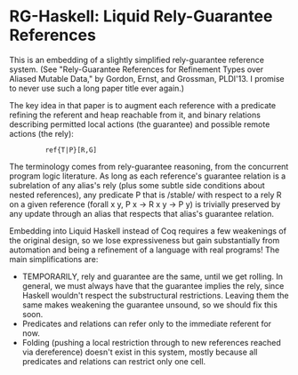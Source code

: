 RG-Haskell: Liquid Rely-Guarantee References
=============================================

This is an embedding of a slightly simplified rely-guarantee reference system.
(See "Rely-Guarantee References for Refinement Types over Aliased Mutable Data,"
by Gordon, Ernst, and Grossman, PLDI'13.  I promise to never use such a long paper
title ever again.)

The key idea in that paper is to augment each reference with a predicate refining
the referent and heap reachable from it, and binary relations describing permitted
local actions (the guarantee) and possible remote actions (the rely):

             ref{T|P}[R,G]

The terminology comes from rely-guarantee reasoning, from the concurrent program
logic literature.  As long as
each reference's guarantee relation is a subrelation of any alias's rely (plus some
subtle side conditions about nested references), any predicate P that is /stable/
with respect to a rely R on a given reference (forall x y, P x -> R x y -> P y)
is trivially preserved by any update through an alias that respects that alias's
guarantee relation.

Embedding into Liquid Haskell instead of Coq requires a few weakenings of the
original design, so we lose expressiveness but gain substantially from automation
and being a refinement of a language with real programs!  The main simplifications are:
 - TEMPORARILY, rely and guarantee are the same, until we get rolling.  In general,
   we must always have that the guarantee implies the rely, since Haskell wouldn't
   respect the substructural restrictions.  Leaving them the same makes weakening the
   guarantee unsound, so we should fix this soon.
 - Predicates and relations can refer only to the immediate referent for now.
 - Folding (pushing a local restriction through to new references reached via
   dereference) doesn't exist in this system, mostly because all predicates and
   relations can restrict only one cell.


